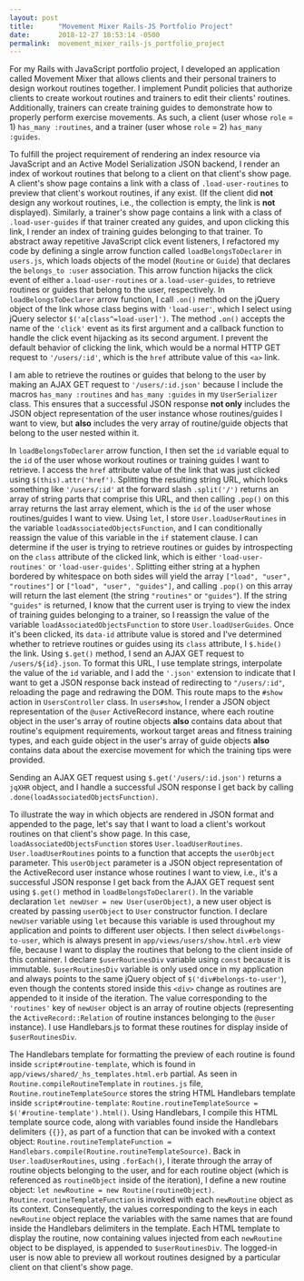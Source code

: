 ```yaml
---
layout: post
title:      "Movement Mixer Rails-JS Portfolio Project"
date:       2018-12-27 18:53:14 -0500
permalink:  movement_mixer_rails-js_portfolio_project
---
```



For my Rails with JavaScript portfolio project, I developed an application called Movement Mixer that allows clients and their personal trainers to design workout routines together. I implement Pundit policies that authorize clients to create workout routines and trainers to edit their clients' routines. Additionally, trainers can create training guides to demonstrate how to properly perform exercise movements. As such, a client (user whose `role` = 1) `has_many :routines`, and a trainer (user whose `role` = 2) `has_many :guides`.

To fulfill the project requirement of rendering an index resource via JavaScript and an Active Model Serialization JSON backend, I render an index of workout routines that belong to a client on that client's show page. A client's show page contains a link with a class of `.load-user-routines` to preview that client's workout routines, if any exist. (If the client did **not** design any workout routines, i.e., the collection is empty, the link is **not** displayed). Similarly, a trainer's show page contains a link with a class of `.load-user-guides` if that trainer created any guides, and upon clicking this link, I render an index of training guides belonging to that trainer. To abstract away repetitive JavaScript click event listeners, I refactored my code by defining a single arrow function called `loadBelongsToDeclarer` in `users.js`, which loads objects of the model (`Routine` or `Guide`) that declares the `belongs_to :user` association. This arrow function hijacks the click event of either `a.load-user-routines` or `a.load-user-guides`, to retrieve routines or guides that belong to the user, respectively. In `loadBelongsToDeclarer` arrow function, I call `.on()` method on the jQuery object of the link whose class begins with `'load-user'`, which I select using jQuery selector `$('a[class^=load-user]')`. The method `.on()` accepts the name of the `'click'` event as its first argument and a callback function to handle the click event hijacking as its second argument. I prevent the default behavior of clicking the link, which would be a normal HTTP GET request to `'/users/:id'`, which is the `href` attribute value of this `<a>` link.

I am able to retrieve the routines or guides that belong to the user by making an AJAX GET request to `'/users/:id.json'` because I include the macros `has_many :routines` and `has_many :guides` in my `UserSerializer` class. This ensures that a successful JSON response **not only** includes the JSON object representation of the user instance whose routines/guides I want to view, but **also** includes the very array of routine/guide objects that belong to the user nested within it.

In `loadBelongsToDeclarer` arrow function, I then set the `id` variable equal to the `id` of the user whose workout routines or training guides I want to retrieve. I access the `href` attribute value of the link that was just clicked using `$(this).attr('href')`. Splitting the resulting string URL, which looks something like `'/users/:id'` at the forward slash `.split('/')` returns an array of string parts that comprise this URL, and then calling `.pop()` on this array returns the last array element, which is the `id` of the user whose routines/guides I want to view. Using `let`, I store `User.loadUserRoutines` in the variable `loadAssociatedObjectsFunction`, and I can conditionally reassign the value of this variable in the `if` statement clause. I can determine if the user is trying to retrieve routines or guides by introspecting on the `class` attribute of the clicked link, which is either `'load-user-routines'` or `'load-user-guides'`. Splitting either string at a hyphen bordered by whitespace on both sides will yield the array `["load", "user", "routines"]` or `["load", "user", "guides"]`, and calling `.pop()` on this array will return the last element (the string `"routines"` or `"guides"`). If the string `"guides"` is returned, I know that the current user is trying to view the index of training guides belonging to a trainer, so I reassign the value of the variable `loadAssociatedObjectsFunction` to store `User.loadUserGuides`. Once it's been clicked, its `data-id` attribute value is stored and I've determined whether to retrieve routines or guides using its `class` attribute, I `$.hide()` the link. Using `$.get()` method, I send an AJAX GET request to `/users/${id}.json`. To format this URL, I use template strings, interpolate the value of the `id` variable, and I add the `'.json'` extension to indicate that I want to get a JSON response back instead of redirecting to `"/users/:id"`, reloading the page and redrawing the DOM. This route maps to the `#show` action in `UsersController` class. In `users#show`, I render a JSON object representation of the `@user` ActiveRecord instance, where each routine object in the user's array of routine objects **also** contains data about that routine's equipment requirements, workout target areas and fitness training types, and each guide object in the user's array of guide objects **also** contains data about the exercise movement for which the training tips were provided.

Sending an AJAX GET request using `$.get('/users/:id.json')` returns a `jqXHR` object, and I handle a successful JSON response I get back by calling `.done(loadAssociatedObjectsFunction)`.

To illustrate the way in which objects are rendered in JSON format and appended to the page, let's say that I want to load a client's workout routines on that client's show page. In this case, `loadAssociatedObjectsFunction` stores `User.loadUserRoutines`. `User.loadUserRoutines` points to a function that accepts the `userObject` parameter. This `userObject` parameter is a JSON object representation of the ActiveRecord user instance whose routines I want to view, i.e., it's a successful JSON response I get back from the AJAX GET request sent using `$.get()` method in `loadBelongsToDeclarer()`. In the variable declaration `let newUser = new User(userObject)`, a new user object is created by passing `userObject` to `User` constructor function. I declare `newUser` variable using `let` because this variable is used throughout my application and points to different user objects. I then select `div#belongs-to-user`, which is always present in `app/views/users/show.html.erb` view file, because I want to display the routines that belong to the client inside of this container. I declare `$userRoutinesDiv` variable using `const` because it is immutable. `$userRoutinesDiv` variable is only used once in my application and always points to the same jQuery object of `$('div#belongs-to-user'`), even though the contents stored inside this `<div>`  change as routines are appended to it inside of the iteration. The value corresponding to the `'routines'` key of `newUser` object is an array of routine objects (representing the `ActiveRecord::Relation` of routine instances belonging to the `@user` instance). I use Handlebars.js to format these routines for display inside of `$userRoutinesDiv`.

The Handlebars template for formatting the preview of each routine is found inside `script#routine-template`, which is found in `app/views/shared/_hs_templates.html.erb` partial. As seen in `Routine.compileRoutineTemplate` in `routines.js` file, `Routine.routineTemplateSource` stores the string HTML Handlebars template inside `script#routine-template`: `Routine.routineTemplateSource = $('#routine-template').html()`. Using Handlebars, I compile this HTML template source code, along with variables found inside the Handlebars delimiters `{{}}`, as part of a function that can be invoked with a context object: `Routine.routineTemplateFunction = Handlebars.compile(Routine.routineTemplateSource)`. Back in `User.loadUserRoutines`, using `.forEach()`, I iterate through the array of routine objects belonging to the user, and for each routine object (which is referenced as `routineObject` inside of the iteration), I define a new routine object: `let newRoutine = new Routine(routineObject)`. `Routine.routineTemplateFunction` is invoked with each `newRoutine` object as its context. Consequently, the values corresponding to the keys in each `newRoutine` object replace the variables with the same names that are found inside the Handlebars delimiters in the template. Each HTML template to display the routine, now containing values injected from each `newRoutine` object to be displayed, is appended to `$userRoutinesDiv`. The logged-in user is now able to preview all workout routines designed by a particular client on that client's show page.
